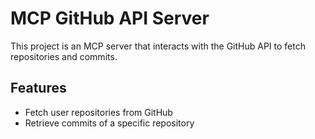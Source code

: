 # MCP GitHub API Server 

This project is an MCP server that interacts with the GitHub API to fetch repositories and commits.

## Features
- Fetch user repositories from GitHub
- Retrieve commits of a specific repository